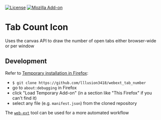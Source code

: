 [![License](https://img.shields.io/badge/License-MPLv2-blue.svg)](https://github.com/lllusion3418/webext_tab_number/blob/master/LICENSE)
[![Mozilla Add-on](https://img.shields.io/amo/v/tab-count-icon.svg)](https://addons.mozilla.org/en-US/firefox/addon/tab-count-icon/)

# Tab Count Icon

Uses the canvas API to draw the number of open tabs either browser-wide or per window

## Development

Refer to [Temporary installation in Firefox](https://extensionworkshop.com/documentation/develop/temporary-installation-in-firefox/):
* `$ git clone https://github.com/lllusion3418/webext_tab_number`
* go to `about:debugging` in Firefox
* click "Load Temporary Add-on" (in a section like "This Firefox" if you can't find it)
* select any file (e.g. `manifest.json`) from the cloned repository

The [`web-ext`](https://extensionworkshop.com/documentation/develop/getting-started-with-web-ext/) tool can be used for a more automated workflow
